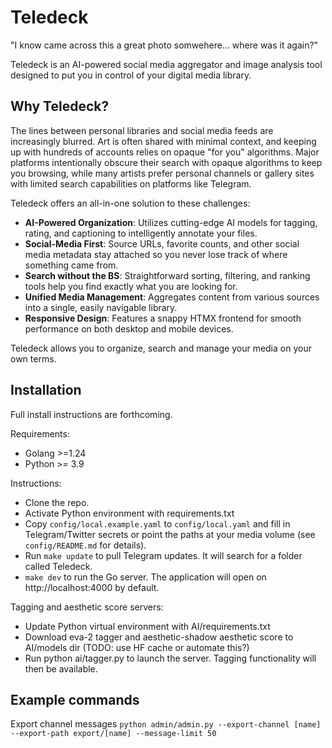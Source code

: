 # Teledeck

"I know came across this a great photo somwehere... where was it again?"

Teledeck is an AI-powered social media aggregator and image analysis tool designed to put you in control of your digital media library.

## Why Teledeck?

The lines between personal libraries and social media feeds are increasingly blurred. Art is often shared with minimal context, and keeping up with hundreds of accounts relies on opaque "for you" algorithms. Major platforms intentionally obscure their search with opaque algorithms to keep you browsing, while many artists prefer personal channels or gallery sites with limited search capabilities on platforms like Telegram.

Teledeck offers an all-in-one solution to these challenges:

- **AI-Powered Organization**: Utilizes cutting-edge AI models for tagging, rating, and captioning to intelligently annotate your files.
- **Social-Media First**: Source URLs, favorite counts, and other social media metadata stay attached so you never lose track of where something came from.
- **Search without the BS**: Straightforward sorting, filtering, and ranking tools help you find exactly what you are looking for.
- **Unified Media Management**: Aggregates content from various sources into a single, easily navigable library.
- **Responsive Design**: Features a snappy HTMX frontend for smooth performance on both desktop and mobile devices.

Teledeck allows you to organize, search and manage your media on your own terms.



## Installation
Full install instructions are forthcoming.

Requirements:
- Golang >=1.24
- Python >= 3.9

Instructions:
- Clone the repo.
- Activate Python environment with requirements.txt
- Copy `config/local.example.yaml` to `config/local.yaml` and fill in Telegram/Twitter secrets or point the paths at your media volume (see `config/README.md` for details).
- Run `make update` to pull Telegram updates. It will search for a folder called Teledeck.
- `make dev` to run the Go server. The application will open on http://localhost:4000 by default.

Tagging and aesthetic score servers:
- Update Python virtual environment with AI/requirements.txt
- Download eva-2 tagger and aesthetic-shadow aesthetic score to AI/models dir (TODO: use HF cache or automate this?)
- Run python ai/tagger.py to launch the server. Tagging functionality will then be available.


## Example commands
Export channel messages
``` python admin/admin.py --export-channel [name] --export-path export/[name] --message-limit 50 ```
